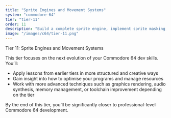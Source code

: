 ```yaml
---
title: "Sprite Engines and Movement Systems"
system: "commodore-64"
tier: "tier-11"
order: 11
description: "Build a complete sprite engine, implement sprite masking, and explore animation techniques."
image: "/images/c64/tier-11.png"
---
```


Tier 11: Sprite Engines and Movement Systems

This tier focuses on the next evolution of your Commodore 64 dev skills.
You’ll:
- Apply lessons from earlier tiers in more structured and creative ways
- Gain insight into how to optimise your programs and manage resources
- Work with more advanced techniques such as graphics rendering, audio synthesis,
  memory management, or toolchain improvement depending on the tier

By the end of this tier, you’ll be significantly closer to professional-level Commodore 64 development.
